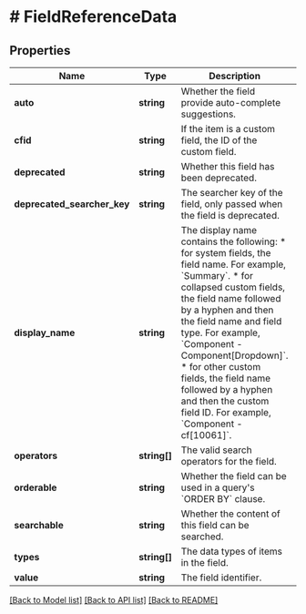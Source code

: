 # # FieldReferenceData

## Properties

Name | Type | Description | Notes
------------ | ------------- | ------------- | -------------
**auto** | **string** | Whether the field provide auto-complete suggestions. | [optional]
**cfid** | **string** | If the item is a custom field, the ID of the custom field. | [optional]
**deprecated** | **string** | Whether this field has been deprecated. | [optional]
**deprecated_searcher_key** | **string** | The searcher key of the field, only passed when the field is deprecated. | [optional]
**display_name** | **string** | The display name contains the following:   *  for system fields, the field name. For example, &#x60;Summary&#x60;.  *  for collapsed custom fields, the field name followed by a hyphen and then the field name and field type. For example, &#x60;Component - Component[Dropdown]&#x60;.  *  for other custom fields, the field name followed by a hyphen and then the custom field ID. For example, &#x60;Component - cf[10061]&#x60;. | [optional]
**operators** | **string[]** | The valid search operators for the field. | [optional]
**orderable** | **string** | Whether the field can be used in a query&#39;s &#x60;ORDER BY&#x60; clause. | [optional]
**searchable** | **string** | Whether the content of this field can be searched. | [optional]
**types** | **string[]** | The data types of items in the field. | [optional]
**value** | **string** | The field identifier. | [optional]

[[Back to Model list]](../../README.md#models) [[Back to API list]](../../README.md#endpoints) [[Back to README]](../../README.md)
